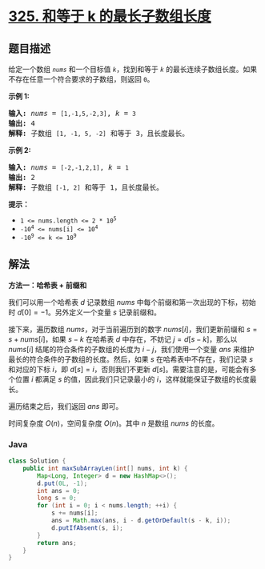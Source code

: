 # [325. 和等于 k 的最长子数组长度](https://leetcode.cn/problems/maximum-size-subarray-sum-equals-k)

## 题目描述

<p>给定一个数组 <code><em>nums</em></code> 和一个目标值 <code><em>k</em></code>，找到和等于<em> <code>k</code> </em>的最长连续子数组长度。如果不存在任意一个符合要求的子数组，则返回 <code>0</code>。</p>

<p><strong>示例 1:</strong></p>

<pre>
<strong>输入: </strong><em>nums</em> = <code>[1,-1,5,-2,3]</code>, <em>k</em> = <code>3</code>
<strong>输出: </strong>4 
<strong>解释: </strong>子数组 <code>[1, -1, 5, -2]</code> 和等于 3，且长度最长。
</pre>

<p><strong>示例 2:</strong></p>

<pre>
<strong>输入: </strong><em>nums</em> = <code>[-2,-1,2,1]</code>, <em>k</em> = <code>1</code>
<strong>输出: </strong>2 <strong>
解释: </strong>子数组<code> [-1, 2]</code> 和等于 1，且长度最长。</pre>

<p><strong>提示：</strong></p>

<ul>
	<li><code>1 &lt;= nums.length &lt;= 2 * 10<sup>5</sup></code></li>
	<li><code>-10<sup>4</sup>&nbsp;&lt;= nums[i] &lt;= 10<sup>4</sup></code></li>
	<li><code>-10<sup>9</sup>&nbsp;&lt;= k &lt;= 10<sup>9</sup></code></li>
</ul>

## 解法

**方法一：哈希表 + 前缀和**

我们可以用一个哈希表 $d$ 记录数组 $nums$ 中每个前缀和第一次出现的下标，初始时 $d[0] = -1$。另外定义一个变量 $s$ 记录前缀和。

接下来，遍历数组 $nums$，对于当前遍历到的数字 $nums[i]$，我们更新前缀和 $s = s + nums[i]$，如果 $s-k$ 在哈希表 $d$ 中存在，不妨记 $j = d[s - k]$，那么以 $nums[i]$ 结尾的符合条件的子数组的长度为 $i - j$，我们使用一个变量 $ans$ 来维护最长的符合条件的子数组的长度。然后，如果 $s$ 在哈希表中不存在，我们记录 $s$ 和对应的下标 $i$，即 $d[s] = i$，否则我们不更新 $d[s]$。需要注意的是，可能会有多个位置 $i$ 都满足 $s$ 的值，因此我们只记录最小的 $i$，这样就能保证子数组的长度最长。

遍历结束之后，我们返回 $ans$ 即可。

时间复杂度 $O(n)$，空间复杂度 $O(n)$。其中 $n$ 是数组 $nums$ 的长度。

### **Java**

```java
class Solution {
    public int maxSubArrayLen(int[] nums, int k) {
        Map<Long, Integer> d = new HashMap<>();
        d.put(0L, -1);
        int ans = 0;
        long s = 0;
        for (int i = 0; i < nums.length; ++i) {
            s += nums[i];
            ans = Math.max(ans, i - d.getOrDefault(s - k, i));
            d.putIfAbsent(s, i);
        }
        return ans;
    }
}
```
